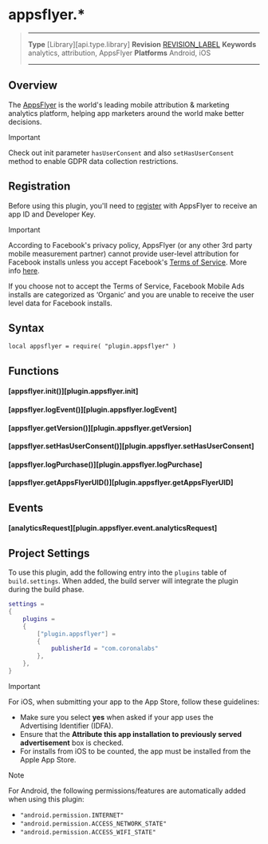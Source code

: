 # appsflyer.*

> --------------------- ------------------------------------------------------------------------------------------
> __Type__              [Library][api.type.library]
> __Revision__          [REVISION_LABEL](REVISION_URL)
> __Keywords__          analytics, attribution, AppsFlyer
> __Platforms__			Android, iOS
> --------------------- ------------------------------------------------------------------------------------------


## Overview


The [AppsFlyer](https://www.appsflyer.com) is the world's leading mobile attribution & marketing analytics platform, helping app marketers around the world make better decisions.

<div class="guide-notebox-imp">
<div class="notebox-title-imp">Important</div>

Check out init parameter `hasUserConsent` and also `setHasUserConsent` method to enable GDPR data collection restrictions.

</div>

## Registration

Before using this plugin, you'll need to [register](https://www.appsflyer.com/get-started) with AppsFlyer to receive an app&nbsp;ID and Developer Key.

<div class="guide-notebox-imp">
<div class="notebox-title-imp">Important</div>

According to Facebook's privacy policy, AppsFlyer (or any other 3rd party mobile measurement partner) cannot provide user-level attribution for Facebook installs unless you accept Facebook's [Terms of Service](https://www.facebook.com/ads/manage/advanced_mobile_measurement/tos). More info [here](https://support.appsflyer.com/hc/en-us/articles/207033826).

If you choose not to accept the Terms of Service, Facebook Mobile Ads installs are categorized as ‘Organic’ and you are unable to receive the user level data for Facebook installs.

</div>


## Syntax

	local appsflyer = require( "plugin.appsflyer" )


## Functions

#### [appsflyer.init()][plugin.appsflyer.init]

#### [appsflyer.logEvent()][plugin.appsflyer.logEvent]

#### [appsflyer.getVersion()][plugin.appsflyer.getVersion]

#### [appsflyer.setHasUserConsent()][plugin.appsflyer.setHasUserConsent]

#### [appsflyer.logPurchase()][plugin.appsflyer.logPurchase]

#### [appsflyer.getAppsFlyerUID()][plugin.appsflyer.getAppsFlyerUID]


## Events

#### [analyticsRequest][plugin.appsflyer.event.analyticsRequest]


## Project Settings

To use this plugin, add the following entry into the `plugins` table of `build.settings`. When added, the build server will integrate the plugin during the build phase.

``````lua
settings =
{
	plugins =
	{
		["plugin.appsflyer"] =
		{
			publisherId = "com.coronalabs"
		},
	},
}
``````

<div class="guide-notebox-imp">
<div class="notebox-title-imp">Important</div>

For iOS, when submitting your app to the App&nbsp;Store, follow these guidelines:

* Make sure you select __yes__ when asked if your app uses the Advertising&nbsp;Identifier (IDFA).
* Ensure that the __Attribute this app installation to previously served advertisement__ box is checked.
* For installs from iOS to be counted, the app must be installed from the Apple App Store.

</div>

<div class="guide-notebox">
<div class="notebox-title">Note</div>

For Android, the following permissions/features are automatically added when using this plugin:

* `"android.permission.INTERNET"`
* `"android.permission.ACCESS_NETWORK_STATE"`
* `"android.permission.ACCESS_WIFI_STATE"`

</div>

